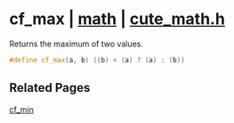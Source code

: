 # cf_max | [math](https://github.com/RandyGaul/cute_framework/blob/master/docs/math_readme.md) | [cute_math.h](https://github.com/RandyGaul/cute_framework/blob/master/include/cute_math.h)

Returns the maximum of two values.

```cpp
#define cf_max(a, b) ((b) < (a) ? (a) : (b))
```

## Related Pages

[cf_min](https://github.com/RandyGaul/cute_framework/blob/master/docs/math/cf_min.md)  
